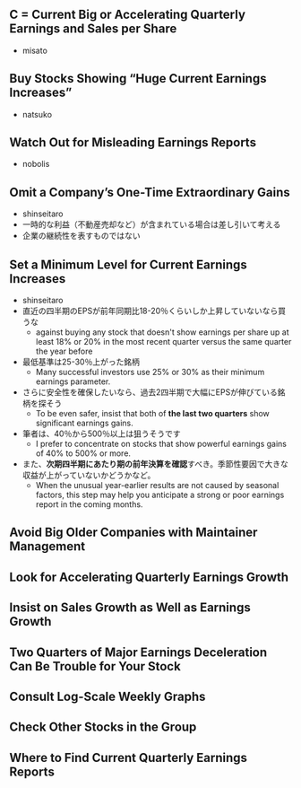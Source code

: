 ## C = Current Big or Accelerating Quarterly Earnings and Sales per Share
- misato

## Buy Stocks Showing “Huge Current Earnings Increases”
- natsuko

## Watch Out for Misleading Earnings Reports
- nobolis

## Omit a Company’s One-Time Extraordinary Gains
- shinseitaro
- 一時的な利益（不動産売却など）が含まれている場合は差し引いて考える
- 企業の継続性を表すものではない


## Set a Minimum Level for Current Earnings Increases
- shinseitaro 
- 直近の四半期のEPSが前年同期比18-20％くらいしか上昇していないなら買うな
    - against buying any stock that doesn't show earnings per share up at least 18% or 20% in the most recent quarter versus the same quarter the year before
- 最低基準は25-30％上がった銘柄
    - Many successful investors use 25% or 30% as their minimum earnings parameter.
- さらに安全性を確保したいなら、過去2四半期で大幅にEPSが伸びている銘柄を探そう
    - To be even safer, insist that both of **the last two quarters** show significant earnings gains.
- 筆者は、40％から500％以上は狙うそうです
    - I prefer to concentrate on stocks that show powerful earnings gains of 40% to 500% or more.
- また、**次期四半期にあたり期の前年決算を確認**すべき。季節性要因で大きな収益が上がっていないかどうかなど。
    - When the unusual year-earlier results are not caused by seasonal factors, this step may help you anticipate a strong or poor earnings report in the coming months.
## Avoid Big Older Companies with Maintainer Management

## Look for Accelerating Quarterly Earnings Growth

## Insist on Sales Growth as Well as Earnings Growth

## Two Quarters of Major Earnings Deceleration Can Be Trouble for Your Stock

## Consult Log-Scale Weekly Graphs

## Check Other Stocks in the Group

## Where to Find Current Quarterly Earnings Reports
